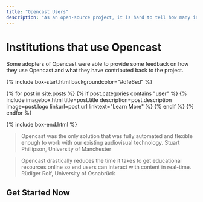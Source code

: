 ```yaml
---
title: "Opencast Users"
description: "As an open-source project, it is hard to tell how many institutions are using Opencast. The software does not have to be licensed and the users do not need to register.But from registrations to the repositories we can say that at over 300 different institutions worldwide have downloaded Opencast. In this area we want to highlight some of the institutions that use Opencast in production."
---
```


# Institutions that use Opencast
Some adopters of Opencast were able to provide some feedback on how they use Opencast and what they have contributed back to the project.

{% include box-start.html backgroundcolor="#dfe6ed" %}

{% for post in site.posts %}
{% if post.categories contains "user" %}
{% include imagebox.html 
title=post.title
description=post.description
image=post.logo
linkurl=post.url
linktext="Learn More"
%}
{% endif %}
{% endfor %}

{% include box-end.html %}

> Opencast was the only solution that was fully automated and flexible enough to work with our existing audiovisual technology.
Stuart Phillipson, University of Manchester

> Opencast drastically reduces the time it takes to get educational resources online so end users can interact with content in real-time.
Rüdiger Rolf, University of Osnabrück

## Get Started Now
